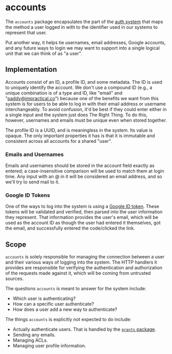 # accounts

The `accounts` package encapsulates the part of the [auth system](https://impractical.co/auth) that maps the method a user logged in with to the identifier used in our systems to represent that user.

Put another way, it helps tie usernames, email addresses, Google accounts, and any future ways to login we may want to support into a single logical unit that we can think of as "a user".

## Implementation

Accounts consist of an ID, a profile ID, and some metadata. The ID is used to uniquely identify the account. We don't use a compound ID (e.g., a unique combination is of a type and ID, like "email" and "paddy@impractical.co") because one of the benefits we want from this system is for users to be able to log in with their email address or username interchangeably. To avoid confusion, it'd be best if they could enter either in a single input and the system just does The Right Thing. To do this, however, usernames and emails must be unique even when stored together.

The profile ID is a UUID, and is meaningless in the system. Its value is opaque. The only important properties it has is that it is immutable and consistent across all accounts for a shared "user".

### Emails and Usernames

Emails and usernames should be stored in the account field exactly as entered; a case-insensitive comparison will be used to match them at login time. Any input with an @ in it will be considered an email address, and so we'll try to send mail to it.

### Google ID Tokens

One of the ways to log into the system is using a [Google ID token](https://developers.google.com/identity/sign-in/web/backend-auth). These tokens will be validated and verified, then parsed into the user information they represent. That information provides the user's email, which will be used as the account ID as though the user had entered it themselves, got the email, and successfully entered the code/clicked the link.

## Scope

`accounts` is solely responsible for managing the connection between a user and their various ways of logging into the system. The HTTP handlers it provides are responsible for verifying the authentication and authorization of the requests made against it, which will be coming from untrusted sources.

The questions `accounts` is meant to answer for the system include:

  * Which user is authenticating?
  * How can a specific user authenticate?
  * How does a user add a new way to authenticate?

The things `accounts` is explicitly not expected to do include:

  * Actually authenticate users. That is handled by the [`grants` package](httpps://impractical.co/auth/grants).
  * Sending any emails.
  * Managing ACLs.
  * Managing user profile information.
